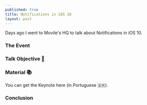 ```yaml
---
published: true
title: Notifications in iOS 10
layout: post
---
```


Days ago I went to Movile's HQ to talk about Notifications in iOS 10.

### The Event

### Talk Objective 🎯

### Material 📚

You can get the Keynote here (in Portuguese 🇧🇷).

### Conclusion
